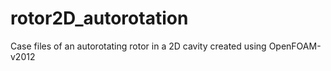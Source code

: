 # rotor2D_autorotation
Case files of an autorotating rotor in a 2D cavity created using OpenFOAM-v2012
